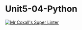 # Unit5-04-Python
[![Mr Coxall's Super Linter](https://github.com/ICS3U-Programming-PeterS/Unit5-04-Python/workflows/Mr%20Coxall's%20Super%20Linter/badge.svg)](https://github.com/ICS3U-Programming-PeterS/Unit5-04-Python/actions/)
